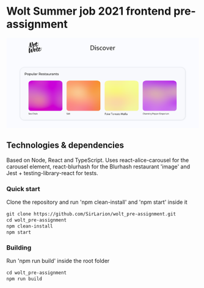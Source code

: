 # Wolt Summer job 2021 frontend pre-assignment

<img src=notwolt_screencap.png />

## Technologies & dependencies

Based on Node, React and TypeScript. Uses react-alice-carousel for the carousel element, react-blurhash for the Blurhash restaurant 'image' and Jest + testing-library-react for tests.

### Quick start

Clone the repository and run 'npm clean-install' and 'npm start' inside it
```
git clone https://github.com/SirLarion/wolt_pre-assignment.git
cd wolt_pre-assignment
npm clean-install
npm start
```

### Building

Run 'npm run build' inside the root folder
```
cd wolt_pre-assignment
npm run build
```


